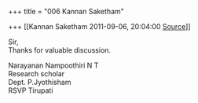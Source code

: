 +++
title = "006 Kannan Saketham"

+++
[[Kannan Saketham	2011-09-06, 20:04:00 [Source](https://groups.google.com/g/bvparishat/c/_RIjNzbf1Q4)]]



Sir,  
 Thanks for valuable discussion.  
  
Narayanan Nampoothiri N T  
Research scholar  
Dept. P.Jyothisham  
RSVP Tirupati  

